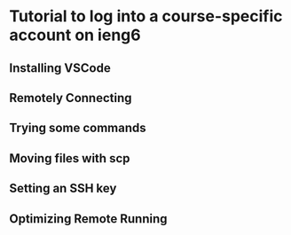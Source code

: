 # Tutorial to log into a course-specific account on ieng6

## Installing VSCode

## Remotely Connecting

## Trying some commands

## Moving files with scp

## Setting an SSH key

## Optimizing Remote Running



